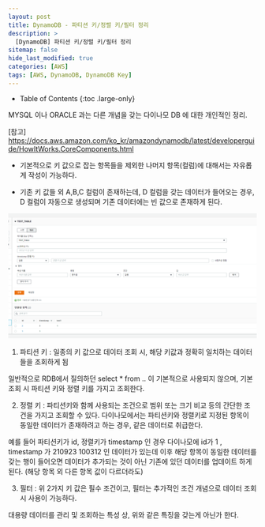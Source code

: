 ```yaml
---
layout: post
title: DynamoDB - 파티션 키/정렬 키/필터 정리
description: >
  [DynamoDB] 파티션 키/정렬 키/필터 정리
sitemap: false
hide_last_modified: true
categories: [AWS]
tags: [AWS, DynamoDB, DynamoDB Key]
---
```


- Table of Contents
{:toc .large-only}

MYSQL 이나 ORACLE 과는 다른 개념을 갖는 다이나모 DB 에 대한 개인적인 정리.

[참고] https://docs.aws.amazon.com/ko_kr/amazondynamodb/latest/developerguide/HowItWorks.CoreComponents.html

- 기본적으로 키 값으로 잡는 항목들을 제외한 나머지 항목(컬럼)에 대해서는 자유롭게 작성이 가능하다.

- 기존 키 값들 외 A,B,C 컬럼이 존재하는데, D 컬럼을 갖는 데이터가 들어오는 경우, D 컬럼이 자동으로 생성되며 기존 데이터에는 빈 값으로 존재하게 된다.

![dynamokey1](/assets/img/AWS/dynamokey1.png)

1. 파티션 키 : 일종의 키 값으로 데이터 조회 시, 해당 키값과 정확히 일치하는 데이터들을 조회하게 됨

일반적으로 RDB에서 질의하던 select \* from .. 이 기본적으로 사용되지 않으며, 기본조회 시 파티션 키와 정렬 키를 가지고 조회한다.

2. 정렬 키 : 파티션키와 함께 사용되는 조건으로 범위 또는 크기 비교 등의 간단한 조건을 가지고 조회할 수 있다.
   다이나모에서는 파티션키와 정렬키로 지정된 항목이 동일한 데이터가 존재하려고 하는 경우, 같은 데이터로 취급한다.

예를 들어 파티션키가 id, 정렬키가 timestamp 인 경우
다이나모에 id가 1 , timestamp 가 210923 100312 인 데이터가 있는데
이후 해당 항목이 동일한 데이터를 갖는 행이 들어오면 데이터가 추가되는 것이 아닌 기존에 있던 데이터를 업데이트 하게된다. (해당 항목 외 다른 항목 값이 다르더라도)

3. 필터 : 위 2가지 키 값은 필수 조건이고, 필터는 추가적인 조건 개념으로 데이터 조회 시 사용이 가능하다.

대용량 데이터를 관리 및 조회하는 특성 상, 위와 같은 특징을 갖는게 아닌가 한다.
